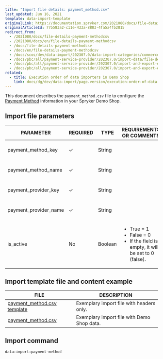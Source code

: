 ```yaml
---
title: "Import file details: payment_method.csv"
last_updated: Jun 16, 2021
template: data-import-template
originalLink: https://documentation.spryker.com/2021080/docs/file-details-payment-methodcsv
originalArticleId: 77b583a2-c11e-433a-8883-4fa5a4fb2815
redirect_from:
  - /2021080/docs/file-details-payment-methodcsv
  - /2021080/docs/en/file-details-payment-methodcsv
  - /docs/file-details-payment-methodcsv
  - /docs/en/file-details-payment-methodcsv
  - /docs/scos/dev/data-import/202307.0/data-import-categories/commerce-setup/file-details-payment-method.csv.html
  - /docs/pbc/all/payment-service-provider/202307.0/import-data/file-details-payment-method.csv.html
  - /docs/pbc/all/payment-service-provider/202307.0/import-and-export-data/import-file-details-payment-method.csv.html
  - /docs/pbc/all/payment-service-provider/202307.0/import-and-export-data/file-details-payment-method.csv.html
related:
  - title: Execution order of data importers in Demo Shop
    link: docs/dg/dev/data-import/page.version/execution-order-of-data-importers.html
---
```


This document describes the `payment_method.csv` file to configure the [Payment Method](/docs/pbc/all/payment-service-provider/{{page.version}}/base-shop/payments-feature-overview.html) information in your Spryker Demo Shop.

## Import file parameters

| PARAMETER | REQUIRED | TYPE | REQUIREMENTS OR COMMENTS | DESCRIPTION |
| --- | --- | --- | --- | --- |
| payment_method_key | &check; | String |  | Identifier of the payment method. |
| payment_method_name | &check; | String |  | Name of the payment method. |
| payment_provider_key | &check; | String |  | Identifier of the payment provider. |
| payment_provider_name | &check; | String |  | Name of the payment provider. |
| is_active | No | Boolean | <ul><li>True = 1</li><li>False = 0</li><li>If the field is empty, it will be set to 0 (false).</li></ul> | Status indicating whether the payment method is active or not. |


## Import template file and content example

| FILE | DESCRIPTION |
| --- | --- |
| [payment_method.csv template](https://spryker.s3.eu-central-1.amazonaws.com/docs/Developer+Guide/Back-End/Data+Manipulation/Data+Ingestion/Data+Import/Data+Import+Categories/Commerce+Setup/Template+payment_method.csv) | Exemplary import file with headers only. |
| [payment_method.csv](https://spryker.s3.eu-central-1.amazonaws.com/docs/Developer+Guide/Back-End/Data+Manipulation/Data+Ingestion/Data+Import/Data+Import+Categories/Commerce+Setup/payment_method.csv) | Exemplary import file with Demo Shop data. |

## Import command

```bash
data:import:payment-method
```
